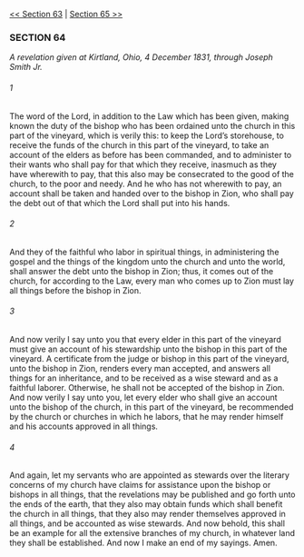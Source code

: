 [<< Section 63](Section%2063.md)  |  [Section 65 >>](Section%2065.md)

### SECTION 64

*A revelation given at Kirtland, Ohio, 4 December 1831, through Joseph Smith Jr.*

###### 1
The word of the Lord, in addition to the Law which has been given, making known the duty of the bishop who has been ordained unto the church in this part of the vineyard, which is verily this: to keep the Lord’s storehouse, to receive the funds of the church in this part of the vineyard, to take an account of the elders as before has been commanded, and to administer to their wants who shall pay for that which they receive, inasmuch as they have wherewith to pay, that this also may be consecrated to the good of the church, to the poor and needy. And he who has not wherewith to pay, an account shall be taken and handed over to the bishop in Zion, who shall pay the debt out of that which the Lord shall put into his hands.

###### 2
And they of the faithful who labor in spiritual things, in administering the gospel and the things of the kingdom unto the church and unto the world, shall answer the debt unto the bishop in Zion; thus, it comes out of the church, for according to the Law, every man who comes up to Zion must lay all things before the bishop in Zion.

###### 3
And now verily I say unto you that every elder in this part of the vineyard must give an account of his stewardship unto the bishop in this part of the vineyard. A certificate from the judge or bishop in this part of the vineyard, unto the bishop in Zion, renders every man accepted, and answers all things for an inheritance, and to be received as a wise steward and as a faithful laborer. Otherwise, he shall not be accepted of the bishop in Zion. And now verily I say unto you, let every elder who shall give an account unto the bishop of the church, in this part of the vineyard, be recommended by the church or churches in which he labors, that he may render himself and his accounts approved in all things.

###### 4
And again, let my servants who are appointed as stewards over the literary concerns of my church have claims for assistance upon the bishop or bishops in all things, that the revelations may be published and go forth unto the ends of the earth, that they also may obtain funds which shall benefit the church in all things, that they also may render themselves approved in all things, and be accounted as wise stewards. And now behold, this shall be an example for all the extensive branches of my church, in whatever land they shall be established. And now I make an end of my sayings. Amen.